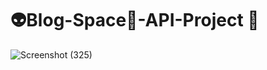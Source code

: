# 👽Blog-Space🚀-API-Project 🚀

![Screenshot (325)](https://user-images.githubusercontent.com/105481951/226525152-6b312117-7550-4a44-bdee-7a4e03598d6a.png)
